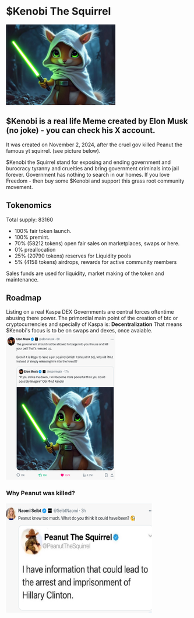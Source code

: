 # $Kenobi The Squirrel

<img src="https://raw.githubusercontent.com/Mambo-Token/MamboLaunchPad/refs/heads/main/logos/Kenobi-the-squirrel.jpeg" width="300" height="220">

## $Kenobi is a real life Meme created by Elon Musk (no joke) - you can check his X account.

It was created on November 2, 2024, after the cruel gov killed Peanut the famous yt squirrel. (see picture below).

$Kenobi the Squirrel stand for exposing and ending government and burocracy tyranny and cruelties
and bring government criminals into jail forever.
Government has nothing to search in our homes.
If you love Freedom - then buy some $Kenobi and support this grass root community movement.

## Tokenomics
Total supply: 83160
- 100% fair token launch.
- 100% premint. 
- 70% (58212 tokens) open fair sales on marketplaces, swaps or here.
- 0% preallocation
- 25% (20790 tokens) reserves for Liquidity pools
- 5% (4158 tokens) airdrops, rewards for active community members
  
Sales funds are used for liquidity, market making of the token and maintenance.

## Roadmap
Listing on a real Kaspa DEX
Governments are central forces oftentime abusing there power. 
The primordial main point of the creation of btc or cryptocurrencies and specially of Kaspa is:
**Decentralization**
That means $Kenobi's focus is to be on swaps and dexes, once avaiable.
<img src="https://raw.githubusercontent.com/Mambo-Token/MamboLaunchPad/refs/heads/main/Projects/images/Kenobi-squirrelElonMuskPost_2024-10-19_20-54-49.png" width="300" height="400">

### Why Peanut was killed? 
<img src="https://raw.githubusercontent.com/Mambo-Token/MamboLaunchPad/refs/heads/main/Projects/images/Peanut-knew-toomuch_2024-11-03_11-41.png" width="400" height="300">
